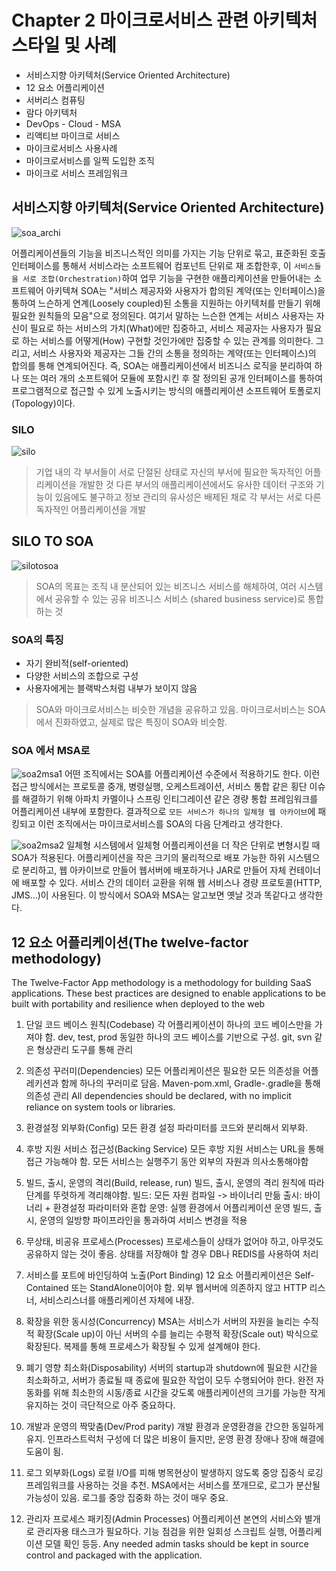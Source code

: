 # Chapter 2 마이크로서비스 관련 아키텍처 스타일 및 사례

- 서비스지향 아키텍처(Service Oriented Architecture)
- 12 요소 어플리케이션
- 서버리스 컴퓨팅
- 람다 아키텍처
- DevOps - Cloud - MSA
- 리액티브 마이크로 서비스
- 마이크로서비스 사용사례
- 마이크로서비스를 일찍 도입한 조직
- 마이크로 서비스 프레임워크

## 서비스지향 아키텍처(Service Oriented Architecture)
![soa_archi](/img/c02-soa.jpg)

어플리케이션들의 기능을 비즈니스적인 의미를 가지는 기능 단위로 묶고, 표준화된 호출 인터페이스를 통해서 서비스라는 소프트웨어 컴포넌트 단위로 재 조합한후, 이 `서비스들을 서로 조합(Orchestration)`하여 업무 기능을 구현한 애플리케이션을 만들어내는 소프트웨어 아키텍쳐
SOA는 "서비스 제공자와 사용자가 합의된 계약(또는 인터페이스)을 통하여 느슨하게 연계(Loosely coupled)된 소통을 지원하는 아키텍처를 만들기 위해 필요한 원칙들의 모음"으로 정의된다.
여기서 말하는 느슨한 연계는 서비스 사용자는 자신이 필요로 하는 서비스의 가치(What)에만 집중하고, 서비스 제공자는 사용자가 필요로 하는 서비스를 어떻게(How) 구현할 것인가에만 집중할 수 있는 관계를 의미한다. 그리고, 서비스 사용자와 제공자는 그들 간의 소통을 정의하는 계약(또는 인터페이스)의 합의를 통해 연계되어진다.
즉, SOA는 애플리케이션에서 비즈니스 로직을 분리하여 하나 또는 여러 개의 소프트웨어 모듈에 포함시킨 후 잘 정의된 공개 인터페이스를 통하여 프로그램적으로 접근할 수 있게 노출시키는 방식의 애플리케이션 소프트웨어 토폴로지(Topology)이다.

### SILO
![silo](/img/c02-soa-silo.png)
> 기업 내의 각 부서들이 서로 단절된 상태로 자신의 부서에 필요한 독자적인 어플리케이션을 개발한 것
> 다른 부서의 애플리케이션에서도 유사한 데이터 구조와 기능이 있음에도 불구하고 정보 관리의 유사성은 배제된 채로 각 부서는 서로 다른 독자적인 어플리케이션을 개발
## SILO TO SOA
![silotosoa](/img/c02-soa-silo-to-soa.png)
> SOA의 목표는 조직 내 분산되어 있는 비즈니스 서비스를 해체하여, 여러 시스템에서 공유할 수 있는 공유 비즈니스 서비스 (shared business service)로 통합하는 것



### SOA의 특징
- 자기 완비적(self-oriented)
- 다양한 서비스의 조합으로 구성
- 사용자에게는 블랙박스처럼 내부가 보이지 않음

> SOA와 마이크로서비스는 비슷한 개념을 공유하고 있음.
> 마이크로서비스는 SOA에서 진화하였고, 실제로 많은 특징이 SOA와 비슷함.

### SOA 에서 MSA로
![soa2msa1](/img/co2-soa2msa1.jpg)
어떤 조직에서는 SOA를 어플리케이션 수준에서 적용하기도 한다.
이런 접근 방식에서는 프로토콜 중개, 병령실행, 오케스트레이션, 서비스 통합 같은 횡단 이슈를 해결하기 위해 아파치 카멜이나 스프링 인티그레이션 같은 경량 통합 프레임워크를 어플리케이션 내부에 포함한다. 결과적으로 `모든 서비스가 하나의 일체형 웹 아카이브`에 패킹되고 이런 조직에서는 마이크로서비스를 SOA의 다음 단계라고 생각한다.

![soa2msa2](/img/co2-soa2msa2.jpg)
일체형 시스템에서 일체형 어플리케이션을 더 작은 단위로 변형시킬 때 SOA가 적용된다. 어플리케이션을 작은 크기의 물리적으로 배포 가능한 하위 시스템으로 분리하고, 웹 아카이브로 만들어 웹서버에 배포하거나 JAR로 만들어 자체 컨테이너에 배포할 수 있다. 서비스 간의 데이터 교환을 위해 웹 서비스나 경량 프로토콜(HTTP, JMS...)이 사용된다. 이 방식에서 SOA와 MSA는 알고보면 옛날 것과 똑같다고 생각한다.

## 12 요소 어플리케이션(The twelve-factor methodology)
The Twelve-Factor App methodology is a methodology for building SaaS applications. These best practices are designed to enable applications to be built with portability and resilience when deployed to the web

1. 단일 코드 베이스 원칙(Codebase)
각 어플리케이션이 하나의 코드 베이스만을 가져야 함. dev, test, prod 동일한 하나의 코드 베이스를 기반으로 구성. git, svn 같은 형상관리 도구를 통해 관리

2. 의존성 꾸러미(Dependencies)
모든 어플리케이션은 필요한 모든 의존성을 어플레키션과 함께 하나의 꾸러미로 담음. Maven-pom.xml, Gradle-.gradle을 통해 의존성 관리
All dependencies should be declared, with no implicit reliance on system tools or libraries.

3. 환경설정 외부화(Config)
모든 환경 설정 파라미터를 코드와 분리해서 외부화.
4. 후방 지원 서비스 접근성(Backing Service)
모든 후방 지원 서비스는 URL을 통해 접근 가능해야 함. 모든 서비스는 실행주기 동안 외부의 자원과 의사소통해야함
5. 빌드, 출시, 운영의 격리(Build, release, run)
빌드, 출시, 운영의 격리 원칙에 따라 단계를 뚜렷하게 격리해야함.
빌드: 모든 자원 컴파일 -> 바이너리 만듦
출시: 바이너리 + 환경설정 파라미터와 혼합
운영: 실행 환경에서 어플리케이션 운영
빌드, 출시, 운영의 일방향 파이프라인을 통과하여 서비스 변경을 적용
6. 무상태, 비공유 프로세스(Processes)
프로세스들이 상태가 없어야 하고, 아무것도 공유하지 않는 것이 좋음. 상태를 저장해야 할 경우 DB나 REDIS를 사용하여 처리
7. 서비스를 포트에 바인딩하여 노출(Port Binding)
12 요소 어플리케이션은 Self-Contained 또는 StandAlone이어야 함. 외부 웹서버에 의존하지 않고 HTTP 리스너, 서비스리스너를 애플리케이션 자체에 내장.
8. 확장을 위한 동시성(Concurrency)
MSA는 서비스가 서버의 자원을 늘리는 수직적 확장(Scale up)이 아닌 서버의 수를 늘리는 수평적 확장(Scale out) 박식으로 확장된다. 복제를 통해 프로세스가 확장될 수 있게 설계해야 한다.
9. 폐기 영향 최소화(Disposability)
서버의 startup과 shutdown에 필요한 시간을 최소화하고, 서버가 종료될 때 종료에 필요한 작업이 모두 수행되어야 한다. 완전 자동화를 위해 최소한의 시동/종료 시간을 갖도록 애플리케이션의 크기를 가능한 작게 유지하는 것이 극단적으로 아주 중요하다.
10. 개발과 운영의 짝맞춤(Dev/Prod parity)
개발 환경과 운영환경을 간으한 동일하게 유지. 인프라스트럭처 구성에 더 많은 비용이 들지만, 운영 환경 장애나 장애 해결에 도움이 됨.
11. 로그 외부화(Logs)
로컬 I/O를 피해 병목현상이 발생하지 않도록 중앙 집중식 로깅 프레임워크를 사용하는 것을 추천. MSA에서는 서비스를 쪼개므로, 로그가 분산될 가능성이 있음. 로그를 중앙 집중화 하는 것이 매우 중요.
12. 관리자 프로세스 패키징(Admin Processes)
어플리케이션 본연의 서비스와 별개로 관리자용 태스크가 필요하다. 기능 점검을 위한 일회성 스크립트 실행, 어플리케이션 모델 확인 등등.
Any needed admin tasks should be kept in source control and packaged with the application.


